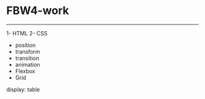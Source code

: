 # FBW4-work
----------------
1- HTML
2- CSS
   - position
   - transform
   - transition
   - animation
   - Flexbox
   - Grid

display: table

